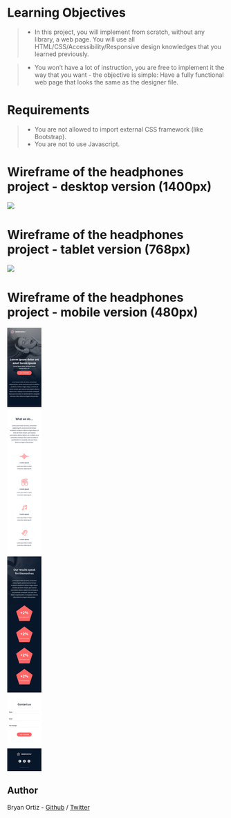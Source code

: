 # Learning Objectives

> - In this project, you will implement from scratch, without any library, a web page. You will use all HTML/CSS/Accessibility/Responsive design knowledges that you learned previously.

> - You won’t have a lot of instruction, you are free to implement it the way that you want - the objective is simple: Have a fully functional web page that looks the same as the designer file.

# Requirements

> - You are not allowed to import external CSS framework (like Bootstrap).
> - You are not to use Javascript.


# Wireframe of the headphones project - desktop version (1400px)
![](01_headphones_desktop@2x.png)


# Wireframe of the headphones project - tablet version (768px)
![](01_headphones_tablet@2x.png)


# Wireframe of the headphones project - mobile version (480px)
![](01_headphones_mobile@2x.png)

## Author
Bryan Ortiz - [Github](https://github.com/bryano13) / [Twitter](https://twitter.com/bryano_13)  
